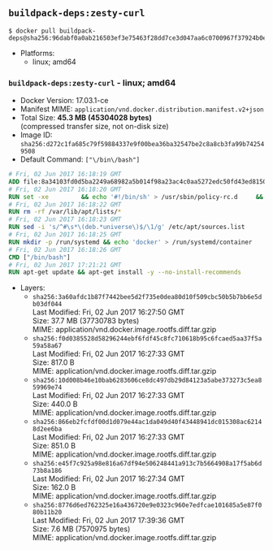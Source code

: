 ## `buildpack-deps:zesty-curl`

```console
$ docker pull buildpack-deps@sha256:96dabf0a0ab216503ef3e75463f28dd7ce3d047aa6c0700967f37924b0e61f91
```

-	Platforms:
	-	linux; amd64

### `buildpack-deps:zesty-curl` - linux; amd64

-	Docker Version: 17.03.1-ce
-	Manifest MIME: `application/vnd.docker.distribution.manifest.v2+json`
-	Total Size: **45.3 MB (45304028 bytes)**  
	(compressed transfer size, not on-disk size)
-	Image ID: `sha256:d272c1fa685c79f59884337e9f00bea36ba32547be2c8a8cb3fa99b742549508`
-	Default Command: `["\/bin\/bash"]`

```dockerfile
# Fri, 02 Jun 2017 16:18:19 GMT
ADD file:8a34103fd0d5ba2249a68982a5b014f98a23ac4c0aa5272edc50fd43ed815058 in / 
# Fri, 02 Jun 2017 16:18:20 GMT
RUN set -xe 		&& echo '#!/bin/sh' > /usr/sbin/policy-rc.d 	&& echo 'exit 101' >> /usr/sbin/policy-rc.d 	&& chmod +x /usr/sbin/policy-rc.d 		&& dpkg-divert --local --rename --add /sbin/initctl 	&& cp -a /usr/sbin/policy-rc.d /sbin/initctl 	&& sed -i 's/^exit.*/exit 0/' /sbin/initctl 		&& echo 'force-unsafe-io' > /etc/dpkg/dpkg.cfg.d/docker-apt-speedup 		&& echo 'DPkg::Post-Invoke { "rm -f /var/cache/apt/archives/*.deb /var/cache/apt/archives/partial/*.deb /var/cache/apt/*.bin || true"; };' > /etc/apt/apt.conf.d/docker-clean 	&& echo 'APT::Update::Post-Invoke { "rm -f /var/cache/apt/archives/*.deb /var/cache/apt/archives/partial/*.deb /var/cache/apt/*.bin || true"; };' >> /etc/apt/apt.conf.d/docker-clean 	&& echo 'Dir::Cache::pkgcache ""; Dir::Cache::srcpkgcache "";' >> /etc/apt/apt.conf.d/docker-clean 		&& echo 'Acquire::Languages "none";' > /etc/apt/apt.conf.d/docker-no-languages 		&& echo 'Acquire::GzipIndexes "true"; Acquire::CompressionTypes::Order:: "gz";' > /etc/apt/apt.conf.d/docker-gzip-indexes 		&& echo 'Apt::AutoRemove::SuggestsImportant "false";' > /etc/apt/apt.conf.d/docker-autoremove-suggests
# Fri, 02 Jun 2017 16:18:22 GMT
RUN rm -rf /var/lib/apt/lists/*
# Fri, 02 Jun 2017 16:18:23 GMT
RUN sed -i 's/^#\s*\(deb.*universe\)$/\1/g' /etc/apt/sources.list
# Fri, 02 Jun 2017 16:18:25 GMT
RUN mkdir -p /run/systemd && echo 'docker' > /run/systemd/container
# Fri, 02 Jun 2017 16:18:26 GMT
CMD ["/bin/bash"]
# Fri, 02 Jun 2017 17:21:21 GMT
RUN apt-get update && apt-get install -y --no-install-recommends 		ca-certificates 		curl 		wget 	&& rm -rf /var/lib/apt/lists/*
```

-	Layers:
	-	`sha256:3a60afdc1b87f7442bee5d2f735e0dea80d10f509cbc50b5b7bb6e5db03df044`  
		Last Modified: Fri, 02 Jun 2017 16:27:50 GMT  
		Size: 37.7 MB (37730783 bytes)  
		MIME: application/vnd.docker.image.rootfs.diff.tar.gzip
	-	`sha256:f0d0385528d58296244ebf6fdf45c8fc710618b95c6fcaed5aa37f5a59a58a67`  
		Last Modified: Fri, 02 Jun 2017 16:27:33 GMT  
		Size: 817.0 B  
		MIME: application/vnd.docker.image.rootfs.diff.tar.gzip
	-	`sha256:10d008b46e10bab6283606ce8dc497db29d84123a5abe373273c5ea859969e74`  
		Last Modified: Fri, 02 Jun 2017 16:27:33 GMT  
		Size: 440.0 B  
		MIME: application/vnd.docker.image.rootfs.diff.tar.gzip
	-	`sha256:866eb2fcfdf00d1d079e44ac1da049d40f43448941dc015308ac62148d2ee6ba`  
		Last Modified: Fri, 02 Jun 2017 16:27:33 GMT  
		Size: 851.0 B  
		MIME: application/vnd.docker.image.rootfs.diff.tar.gzip
	-	`sha256:e45f7c925a98e816a67df94e506248441a913c7b5664908a17f5ab6d73b8a186`  
		Last Modified: Fri, 02 Jun 2017 16:27:34 GMT  
		Size: 162.0 B  
		MIME: application/vnd.docker.image.rootfs.diff.tar.gzip
	-	`sha256:8776d6ed762325e16a436720e9e0323c960e7edfcae101685a5e87f080b11b20`  
		Last Modified: Fri, 02 Jun 2017 17:39:36 GMT  
		Size: 7.6 MB (7570975 bytes)  
		MIME: application/vnd.docker.image.rootfs.diff.tar.gzip

